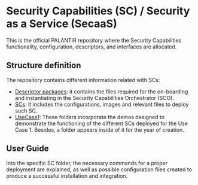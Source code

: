 # Security Capabilities (SC) / Security as a Service (SecaaS)

This is the official PALANTIR repository where the Security Capabilities functionality, configuration, descriptors, and interfaces are allocated.

## Structure definition

The repository contains different information related with SCs:

- [Descriptor packages](https://gitlab.com/palantir-project/sc-secaas/-/tree/master/descriptor-packages): it contains the files required for the on-boarding and instantiating in the Security Capabilities Orchestrator (SCO).
- [SCs](https://gitlab.com/palantir-project/sc-secaas/-/tree/master/SCs): it includes the configurations, images and relevant files to deploy such SC.
- [UseCase1](https://gitlab.com/palantir-project/sc-secaas/-/tree/master/UseCase1/Y1-Scenario): These folders incorporate the demos designed to demonstrate the functioning of the different SCs deployed for the Use Case 1. Besides, a folder appears inside of it for the year of creation.

## User Guide
Into the specific SC folder, the necessary commands for a proper deployment are explained, as well as possible configuration files created to produce a successful installation and integration.

